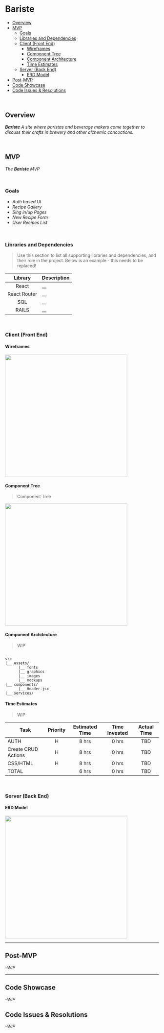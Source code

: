 # Bariste <!-- omit in toc -->


- [Overview](#overview)
- [MVP](#mvp)
  - [Goals](#goals)
  - [Libraries and Dependencies](#libraries-and-dependencies)
  - [Client (Front End)](#client-front-end)
    - [Wireframes](#wireframes)
    - [Component Tree](#component-tree)
    - [Component Architecture](#component-architecture)
    - [Time Estimates](#time-estimates)
  - [Server (Back End)](#server-back-end)
    - [ERD Model](#erd-model)
- [Post-MVP](#post-mvp)
- [Code Showcase](#code-showcase)
- [Code Issues & Resolutions](#code-issues--resolutions)

<br>

## Overview

_**Bariste** A site where baristas and beverage makers come together to discuss their crafts in brewery and other alchemic concoctions._


<br>

## MVP

_The **Bariste** MVP_

<br>

### Goals

- _Auth based UI_
- _Recipe Gallery_
- _Sing in/up Pages_
- _New Recipe Form_
- _User Recipes List_

<br>

### Libraries and Dependencies

> Use this section to list all supporting libraries and dependencies, and their role in the project. Below is an example - this needs to be replaced!

|     Library      | Description                                |
| :--------------: | :----------------------------------------- |
|      React       | __ |
|   React Router   | __ |
|       SQL        | __ |
|     RAILS        | __ |


<br>

### Client (Front End)

#### Wireframes

<img src="https://i.imgur.com/VoSPIHH.png" height="400" />



#### Component Tree

> Component Tree

<img src="https://i.imgur.com/CR7LIoz.png" height="400" />

#### Component Architecture

> WIP

``` structure

src
|__ assets/
      |__ fonts
      |__ graphics
      |__ images
      |__ mockups
|__ components/
      |__ Header.jsx
|__ services/

```

#### Time Estimates

> WIP

| Task                | Priority | Estimated Time | Time Invested | Actual Time |
| ------------------- | :------: | :------------: | :-----------: | :---------: |
| AUTH                |    H     |     8 hrs     |     0 hrs     |    TBD    |
| Create CRUD Actions |    H     |     8 hrs      |     0 hrs     |     TBD     |
| CSS/HTML            |    H     |     8 hrs      |     0 hrs     |     TBD     |
| TOTAL               |          |     6 hrs      |     0 hrs     |     TBD     |


<br>

### Server (Back End)

#### ERD Model
<img src="https://i.imgur.com/v777TlT.png" height="400" />
<br>

***

## Post-MVP

-_WIP_

***

## Code Showcase
-_WIP_

## Code Issues & Resolutions

-_WIP_
